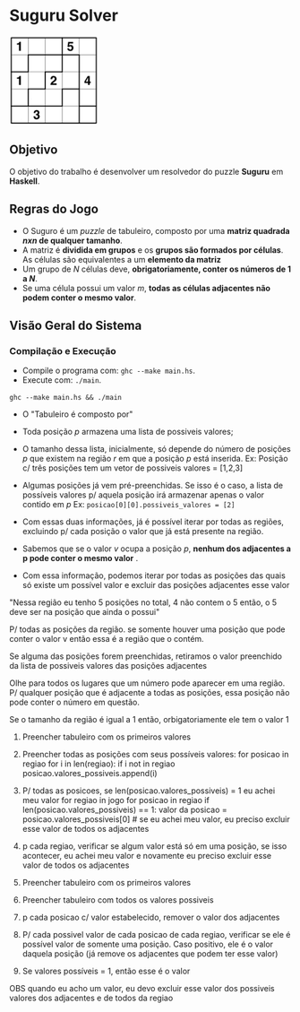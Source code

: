 # Suguru Solver

![Tabuleiro](imgs/suguru_1.png)

## Objetivo

O objetivo do trabalho é desenvolver um resolvedor do puzzle **Suguru** em **Haskell**.

## Regras do Jogo

* O Suguro é um *puzzle* de tabuleiro, composto por uma **matriz quadrada *nxn* de qualquer tamanho**.
* A matriz é **dividida em grupos** e os **grupos são formados por células**. As células são equivalentes a um **elemento da matriz**
* Um grupo de *N* células deve, **obrigatoriamente, conter os números de 1 a *N***.
* Se uma célula possui um valor *m*, **todas as células adjacentes não podem conter o mesmo valor**.

## Visão Geral do Sistema

### Compilação e Execução

* Compile o programa com: `ghc --make main.hs`.
* Execute com: `./main`.

```
ghc --make main.hs && ./main
```





* O "Tabuleiro é composto por"

* Toda posição *p* armazena uma lista de possiveis valores;

* O tamanho dessa lista, inicialmente, só depende do número de posições *p* que existem na região *r* em que a posição *p* está inserida.
Ex: Posição c/ três posições tem um vetor de possiveis valores = [1,2,3]

* Algumas posições já vem pré-preenchidas. Se isso é o caso, a lista de possíveis valores p/ aquela posição irá armazenar apenas o valor contido em *p*
Ex: `posicao[0][0].possiveis_valores = [2]`

* Com essas duas informações, já é possível iterar por todas as regiões, excluindo p/ cada posição o valor que já está presente na região.

* Sabemos que se o valor *v* ocupa a posição *p*, **nenhum dos adjacentes a p pode conter o mesmo valor** .

* Com essa informação, podemos iterar por todas as posições das quais só existe um possível valor e excluir das posições adjacentes esse valor


"Nessa região eu tenho 5 posições no total, 4 não contem o 5 então, o 5 deve ser na posição que ainda o possui"

P/ todas as posições da região. se somente houver uma posição que pode conter o valor v então essa é a região que o contém.

Se alguma das posições forem preenchidas, retiramos o valor preenchido da lista de possiveis valores das posições adjacentes


Olhe para todos os lugares que um número pode aparecer em uma região. P/ qualquer posição que é adjacente a todas as posições, essa posição não pode conter o número em questão.

Se o tamanho da região é igual a 1 então, orbigatoriamente ele tem o valor 1



1. Preencher tabuleiro com os primeiros valores
2. Preencher todas as posições com seus possíveis valores:
for posicao in regiao
    for i in len(regiao):
        if i not in regiao
            posicao.valores_possiveis.append(i)

3. P/ todas as posicoes, se len(posicao.valores_possiveis) = 1 eu achei meu valor
for regiao in jogo
    for posicao in regiao
        if len(posicao.valores_possiveis) == 1:
            valor da posicao = posicao.valores_possiveis[0]
            # se eu achei meu valor, eu preciso excluir esse valor de todos os adjacentes
4. p cada regiao, verificar se algum valor está só em uma posição, se isso acontecer, eu achei meu valor e novamente eu preciso excluir esse valor de todos os adjacentes



1. Preencher tabuleiro com os primeiros valores
2. Preencher tabuleiro com todos os valores possiveis
3. p cada posicao c/ valor estabelecido, remover o valor dos adjacentes
4. P/ cada possivel valor de cada posicao de cada regiao, verificar se ele é possível valor de somente uma posição. Caso positivo, ele é o valor daquela posição (já remove os adjacentes que podem ter esse valor)
5. Se valores possíveis = 1, então esse é o valor

OBS quando eu acho um valor, eu devo excluir esse valor dos possiveis valores dos adjacentes e de todos da regiao

